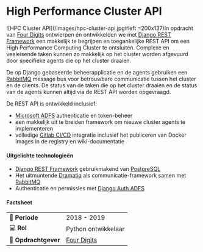 # High Performance Cluster API

![HPC Cluster API](/images/hpc-cluster-api.jpg#left =200x137)In opdracht van [Four Digits](https://www.fourdigits.nl/) ontwierpen én ontwikkelden we met [Django REST Framework](https://www.django-rest-framework.org) een makkelijk te begrijpen en toegankelijke REST API om een High Performance Computing Cluster te ontsluiten. Complexe en veeleisende taken kunnen zo makkelijk op het cluster worden afgevuurd door specifieke agents die op het cluster draaien.

De op Django gebaseerde beheerapplicatie en de agents gebruiken een [RabbitMQ](https://www.rabbitmq.com/) message bus voor betrouwbare communicatie tussen het cluster en de clients. De status van de taken die op het cluster draaien en de status van de agents kunnen altijd via de REST API worden opgevraagd.


De REST API is ontwikkeld inclusief:
- [Microsoft ADFS](https://docs.microsoft.com/en-us/windows-server/identity/active-directory-federation-services) authenticatie en token-beheer
- een makkelijk uit te breiden framework om nieuwe cluster agents te implementeren
- volledige [Gitlab CI/CD](https://docs.gitlab.com/ee/ci/) integratie inclusief het publiceren van Docker images in de registry en wiki-documentatie


#### Uitgelichte technologieën
- [Django REST Framework](https://www.django-rest-framework.org/) gebruikmakend van [PostgreSQL](https://www.postgresql.org/)
- Het uitmuntende [Dramatiq](https://dramatiq.io/) als communicatie-framework samen met [RabbitMQ](https://www.rabbitmq.com/)
- Authenticatie en permissies met [Django Auth ADFS](https://github.com/jobec/django-auth-adfs)


#### Factsheet
|                            |                                          |
| -------------------------- | ---------------------------------------- |
| :calendar: **Periode**     | 2018 - 2019                              |
| :computer: **Rol**         | Python ontwikkelaar                      |
| :office: **Opdrachtgever** | [Four Digits](https://www.fourdigits.nl) |
